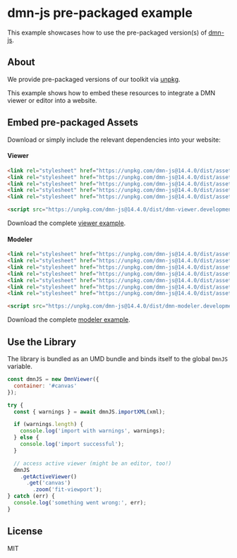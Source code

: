 # dmn-js pre-packaged example

This example showcases how to use the pre-packaged version(s) of [dmn-js](https://github.com/bpmn-io/dmn-js).


## About

We provide pre-packaged versions of our toolkit via [unpkg](https://unpkg.com/dmn-js/dist/).

This example shows how to embed these resources to integrate a DMN viewer or editor
into a website.


## Embed pre-packaged Assets

Download or simply include the relevant dependencies into your website:

#### Viewer

```html
<link rel="stylesheet" href="https://unpkg.com/dmn-js@14.4.0/dist/assets/dmn-js-drd.css">
<link rel="stylesheet" href="https://unpkg.com/dmn-js@14.4.0/dist/assets/dmn-js-decision-table.css">
<link rel="stylesheet" href="https://unpkg.com/dmn-js@14.4.0/dist/assets/dmn-js-literal-expression.css">
<link rel="stylesheet" href="https://unpkg.com/dmn-js@14.4.0/dist/assets/dmn-js-shared.css">
<link rel="stylesheet" href="https://unpkg.com/dmn-js@14.4.0/dist/assets/dmn-font/css/dmn.css">

<script src="https://unpkg.com/dmn-js@14.4.0/dist/dmn-viewer.development.js"></script>
```

Download the complete [viewer example](https://cdn.staticaly.com/gh/bpmn-io/dmn-js-examples/master/starter/viewer.html).

#### Modeler

```html
<link rel="stylesheet" href="https://unpkg.com/dmn-js@14.4.0/dist/assets/diagram-js.css">
<link rel="stylesheet" href="https://unpkg.com/dmn-js@14.4.0/dist/assets/dmn-js-shared.css">
<link rel="stylesheet" href="https://unpkg.com/dmn-js@14.4.0/dist/assets/dmn-js-drd.css">
<link rel="stylesheet" href="https://unpkg.com/dmn-js@14.4.0/dist/assets/dmn-js-decision-table.css">
<link rel="stylesheet" href="https://unpkg.com/dmn-js@14.4.0/dist/assets/dmn-js-decision-table-controls.css">
<link rel="stylesheet" href="https://unpkg.com/dmn-js@14.4.0/dist/assets/dmn-js-literal-expression.css">
<link rel="stylesheet" href="https://unpkg.com/dmn-js@14.4.0/dist/assets/dmn-font/css/dmn.css">

<script src="https://unpkg.com/dmn-js@14.4.0/dist/dmn-modeler.development.js"></script>
```

Download the complete [modeler example](https://cdn.staticaly.com/gh/bpmn-io/dmn-js-examples/master/starter/modeler.html).


## Use the Library

The library is bundled as an UMD bundle and binds itself to the global `DmnJS`
variable.

```javascript
const dmnJS = new DmnViewer({
  container: '#canvas'
});

try {
  const { warnings } = await dmnJS.importXML(xml);

  if (warnings.length) {
    console.log('import with warnings', warnings);
  } else {
    console.log('import successful');
  }

  // access active viewer (might be an editor, too!)
  dmnJS
    .getActiveViewer()
      .get('canvas')
        .zoom('fit-viewport');
} catch (err) {
  console.log('something went wrong:', err);
}
```

## License

MIT
